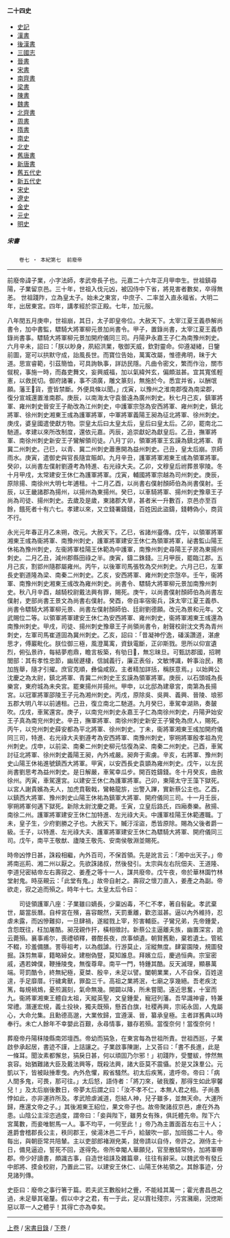  



#### 二十四史

*   [史記](../a01/a01.md)
*   [漢書](../a02/a02.md)
*   [後漢書](../a03/a03.md)
*   [三國志](../a04/a04.md)
*   [晉書](../a05/a05.md)
*   [宋書](../a06/a06.md)
*   [南齊書](../a07/a07.md)
*   [梁書](../a08/a08.md)
*   [陳書](../a09/a09.md)
*   [魏書](../a10/a10.md)
*   [北齊書](../a11/a11.md)
*   [周書](../a12/a12.md)
*   [隋書](../a13/a13.md)
*   [南史](../a14/a14.md)
*   [北史](../a15/a15.md)
*   [舊唐書](../a16/a16.md)
*   [新唐書](../a17/a17.md)
*   [舊五代史](../a18/a18.md)
*   [新五代史](../a19/a19.md)
*   [宋史](../a20/a20.md)
*   [遼史](../a21/a21.md)
*   [金史](../a22/a22.md)
*   [元史](../a23/a23.md)
*   [明史](../a24/a24.md)


##### 宋書
　　`卷七 ‧ 本紀第七`　`前廢帝`

* * *

 前廢帝諱子業，小字法師，孝武帝長子也。元嘉二十六年正月甲申生。世祖鎮尋陽，子業留京邑。三十年，世祖入伐元凶，被囚侍中下省，將見害者數矣，卒得無恙。
    世祖踐阼，立為皇太子。始未之東宮，中庶子、二率並入直永福省。大明二年，出居東宮。四年，講孝經於崇正殿。七年，加元服。

八年閏五月庚申，世祖崩，其日，太子即皇帝位。大赦天下。太宰江夏王義恭解尚書令，加中書監，驃騎大將軍柳元景加尚書令。甲子，置錄尚書，太宰江夏王義恭錄尚書事。驃騎大將軍柳元景加開府儀同三司。丹陽尹永嘉王子仁為南豫州刺史。六月辛未，詔曰：「朕以眇身，夙紹洪業，敬御天威，欽對靈命。仰遵凝緒，日鑒前圖，寔可以拱默守成，詒風長世。而寶位告始，萬㝢改屬，惟德弗明，昧于大道。思宣睿範，引茲簡恤，可具詢執事，詳訪民隱。凡曲令密文，繁而作治，關市僦稅，事施一時，而姦吏舞文，妄興威福，加以氣緯舛玄，偏頗滋甚。宜其寬傜輕憲，以救民切。御府諸署，事不須廣，雕文篆刻，無施於今。悉宜并省，以酬氓願。藩王𧵍貨，壹皆禁斷。外便具條以聞。」戊寅，以豫州之淮南郡復為南梁郡，復分宣城還置淮南郡。庚辰，以南海太守袁曇遠為廣州刺史。秋七月己亥，鎮軍將軍、雍州刺史晉安王子勛改為江州刺史，中護軍宗愨為安西將軍、雍州刺史，鎮北將軍、徐州刺史湘東王彧為護軍將軍，中軍將軍義陽王昶為征北將軍、徐州刺史。庚戌，婆皇國遣使獻方物。崇皇太后曰太皇太后，皇后曰皇太后。乙卯，罷南北二馳道。孝建以來所改制度，還依元嘉。丙辰，追崇獻妃為獻皇后。乙丑，撫軍將軍、南徐州刺史新安王子鸞解領司徒。八月丁卯，領軍將軍王玄謨為鎮北將軍、青冀二州刺史。己巳，以青、冀二州刺史蕭惠開為益州刺史。己丑，皇太后崩。京師雨水。庚寅，遣御史與官長隨宜賑卹。九月辛丑，護軍將軍湘東王彧為領軍將軍。癸卯，以尚書左僕射劉遵考為特進、右光祿大夫。乙卯，文穆皇后祔葬景寧陵。冬十月甲戌，太常建安王休仁為護軍將軍。戊寅，輔國將軍宗越為司州刺史。庚辰，原除揚、南徐州大明七年逋租。十二月乙酉，以尚書右僕射顏師伯為尚書僕射。壬辰，以王畿諸郡為揚州，以揚州為東揚州。癸巳，以車騎將軍、揚州刺史豫章王子尚為司徒、揚州刺史。去歲及是歲，東諸郡大旱，甚者米一升數百，京邑亦至百餘，餓死者十有六七。孝建以來，又立錢署鑄錢，百姓因此盜鑄，錢轉偽小，商貨不行。

永光元年春正月乙未朔，改元。大赦天下。乙巳，省諸州臺傳。戊午，以領軍將軍湘東王彧為衞將軍、南豫州刺史，護軍將軍建安王休仁為領軍將軍，祕書監山陽王休祐為豫州刺史，左衞將軍桂陽王休範為中護軍，南豫州刺史尋陽王子房為東揚州刺史。二月乙丑，減州郡縣田祿之半。庚寅，鑄二銖錢。三月甲辰，罷臨江郡。五月己亥，割郢州隨郡屬雍州。丙午，以後軍司馬張牧為交州刺史。六月己巳，左軍長史劉道隆為梁、南秦二州刺史。乙亥，安西將軍、雍州刺史宗愨卒。壬午，衞將軍、南豫州刺史湘東王彧改為雍州刺史。尚書令、驃騎大將軍柳元景加南豫州刺史。秋八月辛酉，越騎校尉戴法興有罪，賜死。庚午，以尚書僕射顏師伯為尚書左僕射，吏部尚書王景文為尚書右僕射。癸酉，帝自率宿衞兵，誅太宰江夏王義恭、尚書令驃騎大將軍柳元景、尚書左僕射顏師伯、廷尉劉德願。改元為景和元年。文武賜位二等。以領軍將軍建安王休仁為安西將軍、雍州刺史，衞將軍湘東王彧還為南豫州刺史。甲戌，司徒、揚州刺史豫章王子尚領尚書令，射聲校尉沈文秀為青州刺史，左軍司馬崔道固為冀州刺史。乙亥，詔曰：「昔凝神佇逸，磻溪讚道，湛慮思才，傅巖毗化。朕位御三極，風澄萬㝢，資鈇電斷，正卯斯戮。思所以仰宣遺烈，俯弘景祚，每結夢庖鼎，瞻言板築，有劬日𣅳，無忘昧旦。可甄訪郡國，招聘閭部：其有孝性忠節，幽居遯棲，信誠義行，廉正表俗，文敏博識，幹事治民，務加旌舉，隨才引擢。庶官克順，彝倫咸叙。主者精加詳括，稱朕意焉。」以始興公沈慶之為太尉，鎮北將軍、青冀二州刺史王玄謨為領軍將軍。庚辰，以石頭城為長樂宮，東府城為未央宮。罷東揚州并揚州。甲申，以北邸為建章宮，南第為長揚宮。以冠軍將軍邵陵王子元為湘州刺史。丙戌，原除吳、吳興、義興、晉陵、琅邪五郡大明八年以前逋租。己丑，復立南北二馳道。九月癸巳，車駕幸湖熟，奏皷吹。戊戌，車駕還宮。庚子，以南兖州刺史永嘉王子仁為南徐州刺史，丹陽尹始安王子真為南兖州刺史。辛丑，撫軍將軍、南徐州刺史新安王子鸞免為庶人，賜死。丙午，以兖州刺史薛安都為平北將軍、徐州刺史。丁未，衞將軍湘東王彧加開府儀同三司，特進、右光祿大夫劉遵考為安西將軍、南豫州刺史，寧朔將軍殷孝祖為兖州刺史。戊申，以前梁、南秦二州刺史柳元怙復為梁、南秦二州刺史。己酉，車駕討征北將軍、徐州刺史義陽王昶，內外戒嚴。昶奔于索虜。辛亥，右將軍、豫州刺史山陽王休祐進號鎮西大將軍。甲寅，以安西長史袁顗為雍州刺史。戊午，以左民尚書劉思考為益州刺史。是日解嚴，車駕幸瓜步。開百姓鑄錢。冬十月癸亥，曲赦徐州。丙寅，車駕還宮。以建安王休仁為護軍將軍。己卯，東陽太守王藻下獄死。以宮人謝貴嬪為夫人，加虎賁靸戟，鸞輅龍旂，出警入蹕，實新蔡公主也。乙酉，以鎮西大將軍、豫州刺史山陽王休祐為鎮軍大將軍、開府儀同三司。十一月壬辰，寧朔將軍何邁下獄死。新除太尉沈慶之薨。壬寅，立皇后路氏，四廂奏樂。赦揚、南徐二州。護軍將軍建安王休仁加特進、左光祿大夫。中護軍桂陽王休範遷職。丁未，皇子生，少府劉勝之子也。大赦天下。贓汙淫盜，悉皆原除。賜為父後者爵一級。壬子，以特進、左光祿大夫、護軍將軍建安王休仁為驃騎大將軍、開府儀同三司。戊午，南平王敬猷、廬陵王敬先、安南侯敬淵並賜死。

時帝凶悖日甚，誅殺相繼，內外百司，不保首領。先是訛言云：「湘中出天子。」帝將南巡荊、湘二州以厭之。先欲誅諸叔，然後發引。太宗與左右阮佃夫、王道隆、李道兒密結帝左右壽寂之、姜產之等十一人，謀共廢帝。戊午夜，帝於華林園竹林堂射鬼。時巫覡云：「此堂有鬼。」故帝自射之。壽寂之懷刀直入，姜產之為副。帝欲走，寂之追而殞之。時年十七。太皇太后令曰：

　　司徒領護軍八座：子業雖曰嫡長，少稟凶毒，不仁不孝，著自髫齔。孝武棄世，屬當辰曆。自梓宮在殯，喜容靦然，天罰重離，歡恣滋甚。逼以內外維持，忍虐未露，而凶慘難抑，一旦肆禍，遂縱戮上宰，殄害輔臣。子鸞兄弟，先帝鍾愛，含怨既往，枉加屠酷。昶茂親作扞，橫相徵討。新蔡公主逼離夫族，幽置深宮，詭云薨殞。襄事甫尔，喪禮頓釋，昬酣長夜，庶事傾遺。朝賢舊勳，棄若遺土。管絃不輟，珍羞備膳。詈辱祖考，以為戲謔。行游莫止，淫縱無度。肆宴園陵，規圖發掘。誅剪無辜，籍略婦女。建樹偽豎，莫知誰息。拜嬪立后，慶過恒典。宗室密戚，遇若婢僕，鞭捶陵曳，無復尊卑。南平一門，特鍾其酷。反天滅理，顯暴萬端。苛罰酷令，終無紀極，夏桀、殷辛，未足以譬。闔朝業業，人不自保，百姓遑遑，手足靡厝。行穢禽獸，罪盈三千。高祖之業將泯，七廟之享幾絕。吾老疾沈篤，每規禍鴆，憂煎漏刻，氣命無幾。開闢以降，所未嘗聞。遠近思奮，十室而九。衞將軍湘東王體自太祖，天縱英聖，文皇鍾愛，寵冠列藩。吾早識神睿，特兼常禮。潛運宏規，義士投袂，獨夫既殞，懸首白旗，社稷再興，宗祏永固，人鬼屬心，大命允集。且勳德高邈，大業攸歸，宜遵漢、晉，纂承皇極。主者詳舊典以時奉行。未亡人餘年不幸嬰此百艱，永尋情事，雖存若殞。當復奈何！當復奈何！

葬廢帝丹陽秣陵縣南郊壇西。帝幼而狷急，在東宮每為世祖所責。世祖西廵，子業啟參承起居，書迹不謹，上詰讓之。子業啟事陳謝，上又荅曰：「書不長進，此是一條耳。聞汝素都懈怠，狷戾日甚，何以頑固乃尔邪！」初踐阼，受璽紱，悖然無哀容。始猶難諸大臣及戴法興等，既殺法興，諸大臣莫不震懾。於是又誅羣公。元凱以下，皆被敺捶牽曳。內外危懼，殿省騷然。初太后疾篤，遣呼帝。帝曰：「病人間多鬼，可畏，那可往。」太后怒，語侍者：「將刀來，破我腹，那得生如此寧馨兒！」及太后崩後數日，帝夢太后謂之曰：「汝不孝不仁，本無人君之相。子尚愚悖如此，亦非運祚所及。孝武險虐滅道，怨結人神，兒子雖多，並無天命。大運所歸，應還文帝之子。」其後湘東王紹位，果文帝子也。故帝聚諸叔京邑，慮在外為患。山陰公主淫恣過度，謂帝曰：「妾與陛下，雖男女有殊，俱託體先帝。陛下六宮萬數，而妾唯駙馬一人。事不均平，一何至此！」帝乃為主置面首左右三十人；進爵會稽郡長公主，秩同郡王，侯湯沐邑二千戶，給皷吹一部，加班劔二十人。帝每出，與朝臣常共陪輦。主以吏部郎褚淵皃美，就帝請以自侍，帝許之。淵侍主十日，備見逼迫，誓死不回，遂得免。帝所幸閹人華願兒，官至散騎常侍，加將軍帶郡。帝少好讀書，頗識古事，自造世祖誄及雜篇章，往往有辭采。以魏武帝有發丘中郎將、摸金校尉，乃置此二官。以建安王休仁、山陽王休祐領之。其餘事迹，分見諸列傳。

史臣曰：廢帝之事行箸于篇。若夫武王數殷紂之舋，不能絓其萬一；霍光書昌邑之過，未足舉其毫釐。假以中才之君，有一于此，足以霣社殘宗，污宮瀦廟，況揔斯惡以萃一人之體乎！其得亡亦為幸矣。

* * *

[上卷](006.md) / [宋書目錄](a06.md) / [下卷](008.md) /			  

    